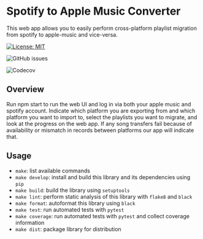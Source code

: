 # Spotify to Apple Music Converter

This web app allows you to easily perform cross-platform playlist migration from spotify to apple-music and vice-versa.

[![License: MIT](https://img.shields.io/badge/License-MIT-yellow.svg)](https://opensource.org/licenses/MIT)

![GitHub issues](https://img.shields.io/github/issues-raw/Beza4598/spotify_apple_converter)

![Codecov](https://img.shields.io/codecov/c/github/Beza4598/spotify_apple_converter)

## Overview

Run npm start to run the web UI and log in via both your apple music and spotify account. Indicate which platform you are exporting from and which platform you want to import to, select the playlists you want to migrate, and look at the progress on the web app. If any song transfers fail because of availability or mismatch in records between platforms our app will indicate that.

## Usage
- `make`: list available commands
- `make develop`: install and build this library and its dependencies using `pip`
- `make build`: build the library using `setuptools`
- `make lint`: perform static analysis of this library with `flake8` and `black`
- `make format`: autoformat this library using `black`
- `make test`: run automated tests with `pytest`
- `make coverage`: run automated tests with `pytest` and collect coverage information
- `make dist`: package library for distribution
